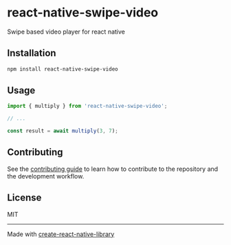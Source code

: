 # react-native-swipe-video

Swipe based video player for react native

## Installation

```sh
npm install react-native-swipe-video
```

## Usage

```js
import { multiply } from 'react-native-swipe-video';

// ...

const result = await multiply(3, 7);
```

## Contributing

See the [contributing guide](CONTRIBUTING.md) to learn how to contribute to the repository and the development workflow.

## License

MIT

---

Made with [create-react-native-library](https://github.com/callstack/react-native-builder-bob)
